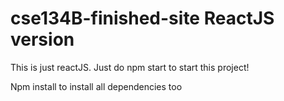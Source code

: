 # cse134B-finished-site ReactJS version

This is just reactJS. Just do npm start to start this project!

Npm install to install all dependencies too
